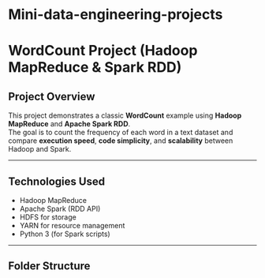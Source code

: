 # Mini-data-engineering-projects
# WordCount Project (Hadoop MapReduce & Spark RDD)

## Project Overview
This project demonstrates a classic **WordCount** example using **Hadoop MapReduce** and **Apache Spark RDD**.  
The goal is to count the frequency of each word in a text dataset and compare **execution speed**, **code simplicity**, and **scalability** between Hadoop and Spark.

---

## Technologies Used
- Hadoop MapReduce  
- Apache Spark (RDD API)  
- HDFS for storage  
- YARN for resource management  
- Python 3 (for Spark scripts)

---

## Folder Structure
